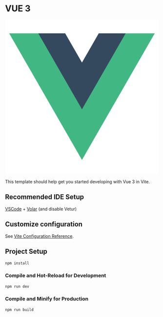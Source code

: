 
# VUE 3

![alt img](./vue.png)


This template should help get you started developing with Vue 3 in Vite.

## Recommended IDE Setup

[VSCode](https://code.visualstudio.com/) + [Volar](https://marketplace.visualstudio.com/items?itemName=Vue.volar) (and disable Vetur)

## Customize configuration

See [Vite Configuration Reference](https://vite.dev/config/).

## Project Setup

```
npm install
```

### Compile and Hot-Reload for Development

```sh
npm run dev
```

### Compile and Minify for Production

```sh
npm run build
```